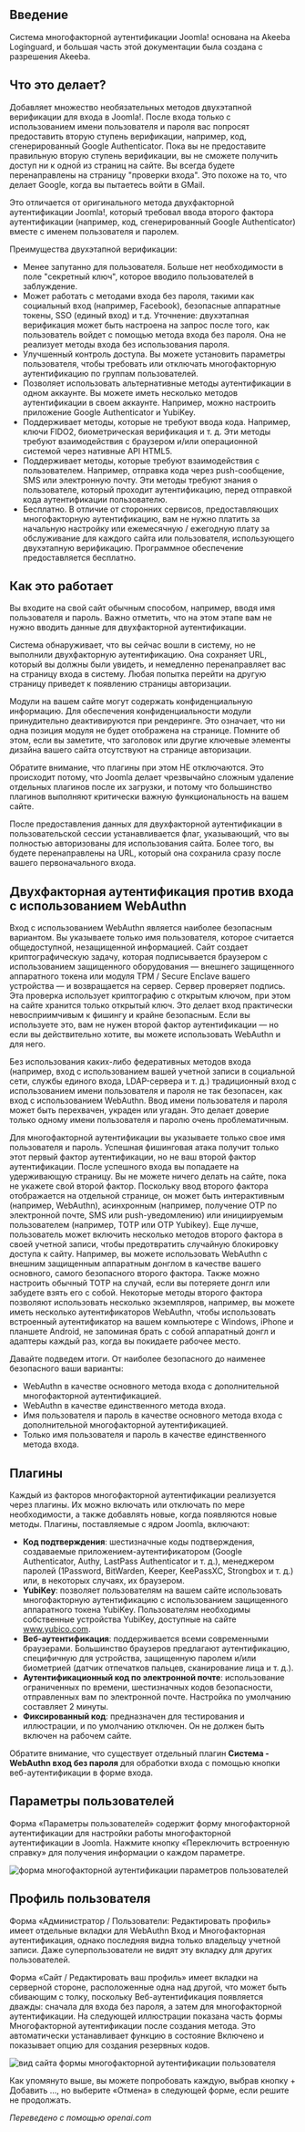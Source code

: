 <!-- Filename: J4.x:Multi-factor_Authentication / Display title: Многофакторная аутентификация -->

## Введение

Система многофакторной аутентификации Joomla! основана на Akeeba Loginguard, и большая часть этой документации была создана с разрешения Akeeba.

## Что это делает?

Добавляет множество необязательных методов двухэтапной верификации для входа в Joomla!. После входа только с использованием имени пользователя и пароля вас попросят предоставить вторую ступень верификации, например, код, сгенерированный Google Authenticator. Пока вы не предоставите правильную вторую ступень верификации, вы не сможете получить доступ ни к одной из страниц на сайте. Вы всегда будете перенаправлены на страницу "проверки входа". Это похоже на то, что делает Google, когда вы пытаетесь войти в GMail.

Это отличается от оригинального метода двухфакторной аутентификации Joomla!, который требовал ввода второго фактора аутентификации (например, код, сгенерированный Google Authenticator) вместе с именем пользователя и паролем.

Преимущества двухэтапной верификации:

- Менее запутанно для пользователя. Больше нет необходимости в поле "секретный ключ", которое вводило пользователей в заблуждение.
- Может работать с методами входа без пароля, такими как социальный вход (например, Facebook), безопасные аппаратные токены, SSO (единый вход) и т.д. Уточнение: двухэтапная верификация может быть настроена на запрос после того, как пользователь войдет с помощью метода входа без пароля. Она не реализует методы входа без использования пароля.
- Улучшенный контроль доступа. Вы можете установить параметры пользователя, чтобы требовать или отключать многофакторную аутентификацию по группам пользователей.
- Позволяет использовать альтернативные методы аутентификации в одном аккаунте. Вы можете иметь несколько методов аутентификации в своем аккаунте. Например, можно настроить приложение Google Authenticator и YubiKey.
- Поддерживает методы, которые не требуют ввода кода. Например, ключи FIDO2, биометрическая верификация и т. д. Эти методы требуют взаимодействия с браузером и/или операционной системой через нативные API HTML5.
- Поддерживает методы, которые требуют взаимодействия с пользователем. Например, отправка кода через push-сообщение, SMS или электронную почту. Эти методы требуют знания о пользователе, который проходит аутентификацию, перед отправкой кода аутентификации пользователю.
- Бесплатно. В отличие от сторонних сервисов, предоставляющих многофакторную аутентификацию, вам не нужно платить за начальную настройку или ежемесячную / ежегодную плату за обслуживание для каждого сайта или пользователя, использующего двухэтапную верификацию. Программное обеспечение предоставляется бесплатно.

## Как это работает

Вы входите на свой сайт обычным способом, например, вводя имя пользователя и пароль. Важно отметить, что на этом этапе вам не нужно вводить данные для двухфакторной аутентификации.

Система обнаруживает, что вы сейчас вошли в систему, но не выполнили двухфакторную аутентификацию. Она сохраняет URL, который вы должны были увидеть, и немедленно перенаправляет вас на страницу входа в систему. Любая попытка перейти на другую страницу приведет к появлению страницы авторизации.

Модули на вашем сайте могут содержать конфиденциальную информацию. Для обеспечения конфиденциальности модули принудительно деактивируются при рендеринге. Это означает, что ни одна позиция модуля не будет отображена на странице. Помните об этом, если вы заметите, что заголовок или другие ключевые элементы дизайна вашего сайта отсутствуют на странице авторизации.

Обратите внимание, что плагины при этом НЕ отключаются. Это происходит потому, что Joomla делает чрезвычайно сложным удаление отдельных плагинов после их загрузки, и потому что большинство плагинов выполняют критически важную функциональность на вашем сайте.

После предоставления данных для двухфакторной аутентификации в пользовательской сессии устанавливается флаг, указывающий, что вы полностью авторизованы для использования сайта. Более того, вы будете перенаправлены на URL, который она сохранила сразу после вашего первоначального входа.

## Двухфакторная аутентификация против входа с использованием WebAuthn

Вход с использованием WebAuthn является наиболее безопасным вариантом. Вы указываете только имя пользователя, которое считается общедоступной, незащищенной информацией. Сайт создает криптографическую задачу, которая подписывается браузером с использованием защищенного оборудования — внешнего защищенного аппаратного токена или модуля TPM / Secure Enclave вашего устройства — и возвращается на сервер. Сервер проверяет подпись. Эта проверка использует криптографию с открытым ключом, при этом на сайте хранится только открытый ключ. Это делает вход практически невосприимчивым к фишингу и крайне безопасным. Если вы используете это, вам не нужен второй фактор аутентификации — но если вы действительно хотите, вы можете использовать WebAuthn и для него.

Без использования каких-либо федеративных методов входа (например, вход с использованием вашей учетной записи в социальной сети, службы единого входа, LDAP-сервера и т. д.) традиционный вход с использованием имени пользователя и пароля не так безопасен, как вход с использованием WebAuthn. Ввод имени пользователя и пароля может быть перехвачен, украден или угадан. Это делает доверие только одному имени пользователя и паролю очень проблематичным.

Для многофакторной аутентификации вы указываете только свое имя пользователя и пароль. Успешная фишинговая атака получит только этот первый фактор аутентификации, но не ваш второй фактор аутентификации. После успешного входа вы попадаете на удерживающую страницу. Вы не можете ничего делать на сайте, пока не укажете свой второй фактор. Поскольку ввод второго фактора отображается на отдельной странице, он может быть интерактивным (например, WebAuthn), асинхронным (например, получение OTP по электронной почте, SMS или push-уведомлению) или инициируемым пользователем (например, TOTP или OTP Yubikey). Еще лучше, пользователь может включить несколько методов второго фактора в своей учетной записи, чтобы предотвратить случайную блокировку доступа к сайту. Например, вы можете использовать WebAuthn с внешним защищенным аппаратным донглом в качестве вашего основного, самого безопасного второго фактора. Также можно настроить обычный TOTP на случай, если вы потеряете донгл или забудете взять его с собой. Некоторые методы второго фактора позволяют использовать несколько экземпляров, например, вы можете иметь несколько аутентификаторов WebAuthn, чтобы использовать встроенный аутентификатор на вашем компьютере с Windows, iPhone и планшете Android, не запоминая брать с собой аппаратный донгл и адаптеры каждый раз, когда вы покидаете рабочее место.

Давайте подведем итоги. От наиболее безопасного до наименее безопасного ваши варианты:

- WebAuthn в качестве основного метода входа с дополнительной многофакторной аутентификацией.
- WebAuthn в качестве единственного метода входа.
- Имя пользователя и пароль в качестве основного метода входа с дополнительной многофакторной аутентификацией.
- Только имя пользователя и пароль в качестве единственного метода входа.

## Плагины

Каждый из факторов многофакторной аутентификации реализуется через плагины. Их можно включать или отключать по мере необходимости, а также добавлять новые, когда появляются новые методы. Плагины, поставляемые с ядром Joomla, включают:

- **Код подтверждения**: шестизначные коды подтверждения, создаваемые приложением-аутентификатором (Google Authenticator, Authy, LastPass Authenticator и т. д.), менеджером паролей (1Password, BitWarden, Keeper, KeePassXC, Strongbox и т. д.) или, в некоторых случаях, их браузером.
- **YubiKey**: позволяет пользователям на вашем сайте использовать многофакторную аутентификацию с использованием защищенного аппаратного токена YubiKey. Пользователям необходимы собственные устройства YubiKey, доступные на сайте www.yubico.com.
- **Веб-аутентификация**: поддерживается всеми современными браузерами. Большинство браузеров предлагают аутентификацию, специфичную для устройства, защищенную паролем и/или биометрией (датчик отпечатков пальцев, сканирование лица и т. д.).
- **Аутентификационный код по электронной почте**: использование ограниченных по времени, шестизначных кодов безопасности, отправленных вам по электронной почте. Настройка по умолчанию составляет 2 минуты.
- **Фиксированный код**: предназначен для тестирования и иллюстрации, и по умолчанию отключен. Он не должен быть включен на рабочем сайте.

Обратите внимание, что существует отдельный плагин **Система - WebAuthn вход без пароля** для обработки входа с помощью кнопки веб-аутентификации в форме входа.

## Параметры пользователей

Форма «Параметры пользователей» содержит форму многофакторной аутентификации для настройки работы многофакторной аутентификации в Joomla. Нажмите кнопку «Переключить встроенную справку» для получения информации о каждом параметре.

![форма многофакторной аутентификации параметров пользователей](../../../en/images/users/users-configuration-mfa.png)

## Профиль пользователя

Форма «Администратор / Пользователи: Редактировать профиль» имеет отдельные вкладки для WebAuthn Вход и Многофакторная аутентификация, однако последняя видна только владельцу учетной записи. Даже суперпользователи не видят эту вкладку для других пользователей.

Форма «Сайт / Редактировать ваш профиль» имеет вкладки на серверной стороне, расположенные одна над другой, что может быть сбивающим с толку, поскольку Веб-аутентификация появляется дважды: сначала для входа без пароля, а затем для многофакторной аутентификации. На следующей иллюстрации показана часть формы Многофакторной аутентификации после создания метода. Это автоматически устанавливает функцию в состояние Включено и показывает опцию для создания резервных кодов.

![вид сайта формы многофакторной аутентификации пользователя](../../../en/images/users/multi-factor-authentication-site-profile.jpg)

Как упомянуто выше, вы можете попробовать каждую, выбрав кнопку + Добавить ..., но выберите «Отмена» в следующей форме, если решите не продолжать.

*Переведено с помощью openai.com*

